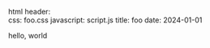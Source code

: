 html header:   
    <style>
        html { margin: 0; }
        body { margin: 0; }
    </style>
css: foo.css
javascript: script.js
title: foo
date: 2024-01-01

hello, world
